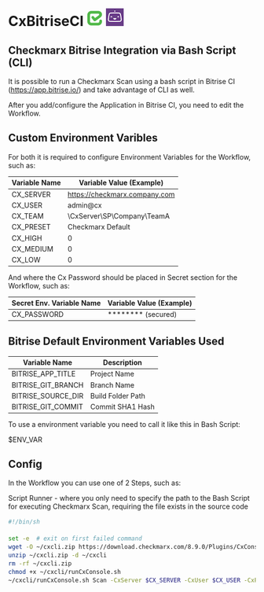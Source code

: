# CxBitriseCI ![Checkmarx](images/checkmarx.png) ![Bitrise](images/bitrise.png)

## Checkmarx Bitrise Integration via Bash Script (CLI)

It is possible to run a Checkmarx Scan using a bash script in Bitrise CI (https://app.bitrise.io/) and take advantage of CLI as well.

After you add/configure the Application in Bitrise CI, you need to edit the Workflow.

## Custom Environment Varibles

For both it is required to configure Environment Variables for the Workflow, such as:

| Variable Name  | Variable Value (Example) |
| ------------- | ------------- |
| CX_SERVER | https://checkmarx.company.com  |
| CX_USER | admin@cx  |
| CX_TEAM | \CxServer\SP\Company\TeamA  |
| CX_PRESET | Checkmarx Default  |
| CX_HIGH | 0 |
| CX_MEDIUM | 0 |
| CX_LOW | 0 |

And where the Cx Password should be placed in Secret section for the Workflow, such as:

| Secret Env. Variable Name  | Variable Value (Example) |
| ------------- | ------------- |
| CX_PASSWORD | ******** (secured)  |

## Bitrise Default Environment Variables Used

| Variable Name  | Description |
| ------------- | ------------- |
| BITRISE_APP_TITLE | Project Name  |
| BITRISE_GIT_BRANCH | Branch Name |
| BITRISE_SOURCE_DIR | Build Folder Path  |
| BITRISE_GIT_COMMIT | Commit SHA1 Hash  |

To use a environment variable you need to call it like this in Bash Script:

$ENV_VAR

## Config

In the Workflow you can use one of 2 Steps, such as:

Script Runner - where you only need to specify the path to the Bash Script for executing Checkmarx Scan, requiring the file exists in the source code

```bash
#!/bin/sh

set -e	# exit on first failed command
wget -O ~/cxcli.zip https://download.checkmarx.com/8.9.0/Plugins/CxConsolePlugin-8.90.0.zip
unzip ~/cxcli.zip -d ~/cxcli
rm -rf ~/cxcli.zip
chmod +x ~/cxcli/runCxConsole.sh
~/cxcli/runCxConsole.sh Scan -CxServer $CX_SERVER -CxUser $CX_USER -CxPassword $CX_PASSWORD -ProjectName "$CX_TEAM\\$BITRISE_APP_TITLE-$BITRISE_GIT_BRANCH" -preset "$CX_PRESET" -LocationType folder -LocationPath $BITRISE_SOURCE_DIR -SASTHigh $CX_HIGH -SASTMedium $CX_MEDIUM -SASTLow $CX_LOW -ReportXML results-$BITRISE_APP_TITLE-$BITRISE_GIT_BRANCH.xml -ReportPDF results-$BITRISE_APP_TITLE-$BITRISE_GIT_BRANCH.pdf -Comment "git $BITRISE_GIT_BRANCH@$BITRISE_GIT_COMMIT" -verbose
```